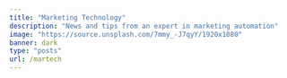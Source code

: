 ```yaml
---
title: "Marketing Technology"
description: "News and tips from an expert in marketing automation"
image: "https://source.unsplash.com/7mmy_-J7qyY/1920x1080"
banner: dark
type: "posts"
url: /martech
---
```

